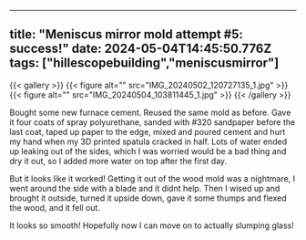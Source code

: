 
---
title: "Meniscus mirror mold attempt #5: success!"
date: 2024-05-04T14:45:50.776Z
tags: ["hillescopebuilding","meniscusmirror"]
---
{{< gallery >}}
{{< figure alt="" src="IMG_20240502_120727135_1.jpg" >}}
{{< figure alt="" src="IMG_20240504_103811445_1.jpg" >}}
{{< /gallery >}}



Bought some new furnace cement. Reused the same mold as before. Gave it four coats of spray polyurethane, sanded with #320 sandpaper before the last coat, taped up paper to the edge, mixed and poured cement and hurt my hand when my 3D printed spatula cracked in half. Lots of water ended up leaking out of the sides, which I was worried would be a bad thing and dry it out, so I added more water on top after the first day.

But it looks like it worked! Getting it out of the wood mold was a nightmare, I went around the side with a blade and it didnt help. Then I wised up and brought it outside, turned it upside down, gave it some thumps and flexed the wood, and it fell out.

It looks so smooth! Hopefully now I can move on to actually slumping glass!

